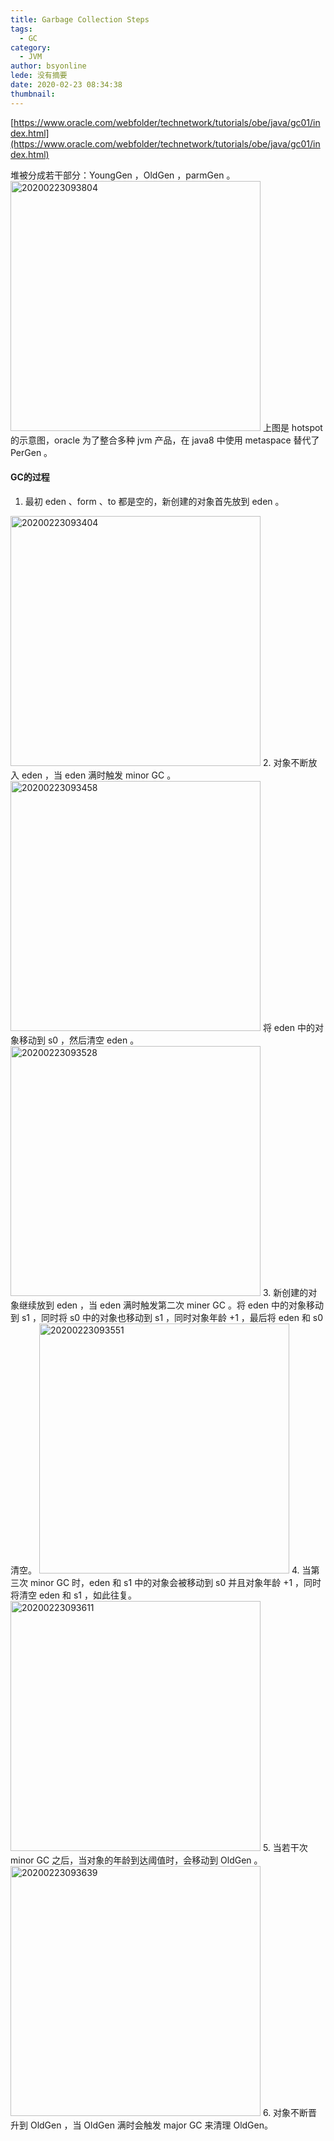 ```yaml
---
title: Garbage Collection Steps
tags:
  - GC
category:
  - JVM
author: bsyonline
lede: 没有摘要
date: 2020-02-23 08:34:38
thumbnail:
---
```


[https://www.oracle.com/webfolder/technetwork/tutorials/obe/java/gc01/index.html](https://www.oracle.com/webfolder/technetwork/tutorials/obe/java/gc01/index.html)

堆被分成若干部分：YoungGen ，OldGen ，parmGen 。
<img src="https://s2.ax1x.com/2020/02/23/3l3SPA.png" alt="20200223093804" border="0"  style="width:400px">
上图是 hotspot 的示意图，oracle 为了整合多种 jvm 产品，在 java8 中使用 metaspace 替代了 PerGen 。

#### GC的过程
1. 最初 eden 、form 、to 都是空的，新创建的对象首先放到 eden 。
<img src="https://s2.ax1x.com/2020/02/23/3l1vUH.png" alt="20200223093404" border="0" style="width:400px">
2. 对象不断放入 eden ，当 eden 满时触发 minor GC 。
<img src="https://s2.ax1x.com/2020/02/23/3l1jVe.png" alt="20200223093458" border="0" style="width:400px">
将 eden 中的对象移动到 s0 ，然后清空 eden 。
<img src="https://s2.ax1x.com/2020/02/23/3l1ObD.png" alt="20200223093528" border="0" style="width:400px">
3. 新创建的对象继续放到 eden ，当 eden 满时触发第二次 miner GC 。将 eden 中的对象移动到 s1 ，同时将 s0 中的对象也移动到 s1 ，同时对象年龄 +1 ，最后将 eden 和 s0 清空。
<img src="https://s2.ax1x.com/2020/02/23/3l1LDO.png" alt="20200223093551" border="0" style="width:400px">
4. 当第三次 minor GC 时，eden 和 s1 中的对象会被移动到 s0 并且对象年龄 +1 ，同时将清空 eden 和 s1 ，如此往复。
<img src="https://s2.ax1x.com/2020/02/23/3l1qKK.png" alt="20200223093611" border="0" style="width:400px">
5. 当若干次 minor GC 之后，当对象的年龄到达阈值时，会移动到 OldGen 。
<img src="https://s2.ax1x.com/2020/02/23/3l1x5d.png" alt="20200223093639" border="0" style="width:400px">
6. 对象不断晋升到 OldGen ，当 OldGen 满时会触发 major GC 来清理 OldGen。